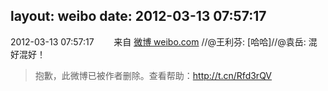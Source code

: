 layout: weibo
date: 2012-03-13 07:57:17
---
<meta name="referrer" content="no-referrer" />

2012-03-13 07:57:17  &nbsp;&nbsp;&nbsp;&nbsp;&nbsp;&nbsp; 来自 <a href="http://weibo.com/" rel="nofollow">微博 weibo.com</a>
//@王利芬: [哈哈]//@袁岳: 混好混好！
>  抱歉，此微博已被作者删除。查看帮助：http://t.cn/Rfd3rQV
